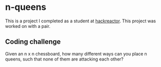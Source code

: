 # n-queens
This is a project I completed as a student at [hackreactor](http://hackreactor.com). This project was worked on with a pair.

## Coding challenge
Given an n x n chessboard, how many different ways can you place n queens, such that none of them are attacking each other?

